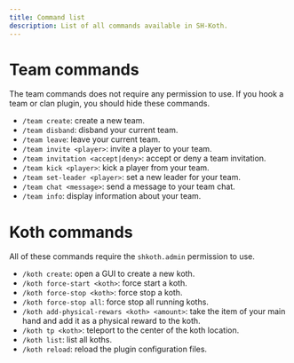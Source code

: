 ```yaml
---
title: Command list
description: List of all commands available in SH-Koth.
---
```


# Team commands
The team commands does not require any permission to use. If you hook a team or clan plugin, 
you should hide these commands.

- `/team create`: create a new team.
- `/team disband`: disband your current team.
- `/team leave`: leave your current team.
- `/team invite <player>`: invite a player to your team.
- `/team invitation <accept|deny>`: accept or deny a team invitation.
- `/team kick <player>`: kick a player from your team.
- `/team set-leader <player>`: set a new leader for your team.
- `/team chat <message>`: send a message to your team chat.
- `/team info`: display information about your team.

# Koth commands
All of these commands require the `shkoth.admin` permission to use.

- `/koth create`: open a GUI to create a new koth.
- `/koth force-start <koth>`: force start a koth.
- `/koth force-stop <koth>`: force stop a koth.
- `/koth force-stop all`: force stop all running koths.
- `/koth add-physical-rewars <koth> <amount>`: take the item of your main hand and add it as a physical reward to the koth.
- `/koth tp <koth>`: teleport to the center of the koth location.
- `/koth list`: list all koths.
- `/koth reload`: reload the plugin configuration files.

